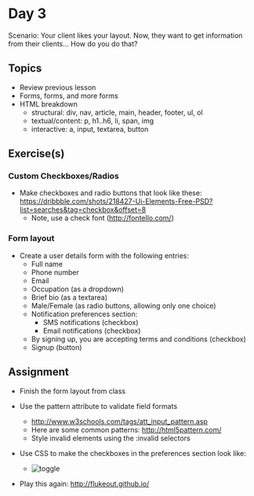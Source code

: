 # Day 3

Scenario: Your client likes your layout. Now, they want to get information from
their clients... How do you do that?

## Topics

- Review previous lesson
- Forms, forms, and more forms
- HTML breakdown
  - structural: div, nav, article, main, header, footer, ul, ol
  - textual/content: p, h1..h6, li, span, img
  - interactive: a, input, textarea, button

## Exercise(s)

### Custom Checkboxes/Radios

- Make checkboxes and radio buttons that look like these:
https://dribbble.com/shots/218427-Ui-Elements-Free-PSD?list=searches&tag=checkbox&offset=8
  - Note, use a check font (http://fontello.com/)

### Form layout

- Create a user details form with the following entries:
  - Full name
  - Phone number
  - Email
  - Occupation (as a dropdown)
  - Brief bio (as a textarea)
  - Male/Female (as radio buttons, allowing only one choice)
  - Notification preferences section:
    - SMS notifications (checkbox)
    - Email notifications (checkbox)
  - By signing up, you are accepting terms and conditions (checkbox)
  - Signup (button)

## Assignment

- Finish the form layout from class

- Use the pattern attribute to validate field formats
  - http://www.w3schools.com/tags/att_input_pattern.asp
  - Here are some common patterns: http://html5pattern.com/
  - Style invalid elements using the :invalid selectors

- Use CSS to make the checkboxes in the preferences section look like:
  - ![toggle](https://github.com/chrisdavies/lessons/raw/master/img/checkbox-toggle.gif)

- Play this again: http://flukeout.github.io/
